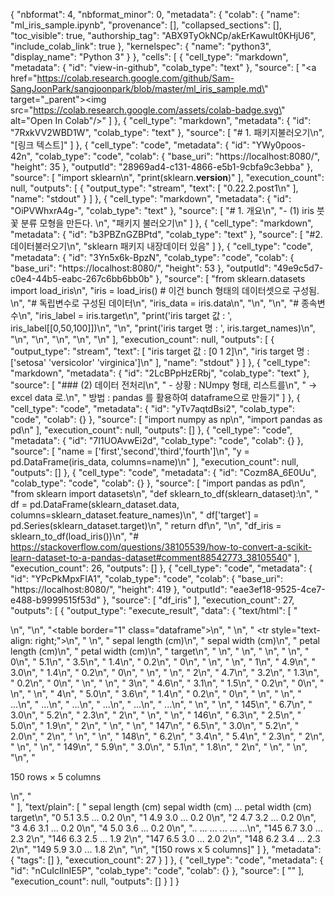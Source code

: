 {
  "nbformat": 4,
  "nbformat_minor": 0,
  "metadata": {
    "colab": {
      "name": "ml_iris_sample.ipynb",
      "provenance": [],
      "collapsed_sections": [],
      "toc_visible": true,
      "authorship_tag": "ABX9TyOkNCp/akErKawult0KHjU6",
      "include_colab_link": true
    },
    "kernelspec": {
      "name": "python3",
      "display_name": "Python 3"
    }
  },
  "cells": [
    {
      "cell_type": "markdown",
      "metadata": {
        "id": "view-in-github",
        "colab_type": "text"
      },
      "source": [
        "<a href=\"https://colab.research.google.com/github/Sam-SangJoonPark/sangjoonpark/blob/master/ml_iris_sample.md\" target=\"_parent\"><img src=\"https://colab.research.google.com/assets/colab-badge.svg\" alt=\"Open In Colab\"/></a>"
      ]
    },
    {
      "cell_type": "markdown",
      "metadata": {
        "id": "7RxkVV2WBD1W",
        "colab_type": "text"
      },
      "source": [
        "# 1. 패키지불러오기\n",
        "[링크 텍스트]"
      ]
    },
    {
      "cell_type": "code",
      "metadata": {
        "id": "YWy0poos-42n",
        "colab_type": "code",
        "colab": {
          "base_uri": "https://localhost:8080/",
          "height": 35
        },
        "outputId": "28969ad4-c131-4866-e5b1-9cbfa9c3ebba"
      },
      "source": [
        "import sklearn\n",
        "print(sklearn.__version__)"
      ],
      "execution_count": null,
      "outputs": [
        {
          "output_type": "stream",
          "text": [
            "0.22.2.post1\n"
          ],
          "name": "stdout"
        }
      ]
    },
    {
      "cell_type": "markdown",
      "metadata": {
        "id": "OiPVWhxrA4g-",
        "colab_type": "text"
      },
      "source": [
        "# 1. 개요\n",
        "- (1) iris 붓꽃 분류 모형을 만든다. \n",
        "패키지 불러오기\n"
      ]
    },
    {
      "cell_type": "markdown",
      "metadata": {
        "id": "b3PBZnGZBPtd",
        "colab_type": "text"
      },
      "source": [
        "#2. 데이터불러오기\n",
        "sklearn 패키지 내장데이터 있음"
      ]
    },
    {
      "cell_type": "code",
      "metadata": {
        "id": "3Yn5x6k-BpzN",
        "colab_type": "code",
        "colab": {
          "base_uri": "https://localhost:8080/",
          "height": 53
        },
        "outputId": "49e9c5d7-c0e4-44b5-eabc-267c6bb6bb0b"
      },
      "source": [
        "from sklearn.datasets import load_iris\n",
        "iris = load_iris()     # 이건 bunch 형태의 데이터셋으로 구성됨. \n",
        "# 독립변수로 구성된 데이터\n",
        "iris_data = iris.data\n",
        "\n",
        "\n",
        "# 종속변수\n",
        "iris_label = iris.target\n",
        "print('iris target 값 : ', iris_label[[0,50,100]])\n",
        "\n",
        "print('iris target 명 : ', iris.target_names)\n",
        "\n",
        "\n",
        "\n",
        "\n",
        "\n"
      ],
      "execution_count": null,
      "outputs": [
        {
          "output_type": "stream",
          "text": [
            "iris target 값 :  [0 1 2]\n",
            "iris target 명 :  ['setosa' 'versicolor' 'virginica']\n"
          ],
          "name": "stdout"
        }
      ]
    },
    {
      "cell_type": "markdown",
      "metadata": {
        "id": "2LcBPpHzERbj",
        "colab_type": "text"
      },
      "source": [
        "### (2) 데이터 전처리\n",
        " - 상황 : NUmpy 형태, 리스트를\n",
        "  -> excel data 로.\n",
        "  방법 : pandas 를 활용하여 dataframe으로 만들기"
      ]
    },
    {
      "cell_type": "code",
      "metadata": {
        "id": "yTv7aqtdBsi2",
        "colab_type": "code",
        "colab": {}
      },
      "source": [
        "import numpy as np\n",
        "import pandas as pd\n"
      ],
      "execution_count": null,
      "outputs": []
    },
    {
      "cell_type": "code",
      "metadata": {
        "id": "7I1UOAvwEi2d",
        "colab_type": "code",
        "colab": {}
      },
      "source": [
        "name = ['first','second','third','fourth']\n",
        "y = pd.DataFrame(iris_data, columns=name)\n"
      ],
      "execution_count": null,
      "outputs": []
    },
    {
      "cell_type": "code",
      "metadata": {
        "id": "Cozm8A_6E0Uu",
        "colab_type": "code",
        "colab": {}
      },
      "source": [
        "import pandas as pd\n",
        "from sklearn import datasets\n",
        "def sklearn_to_df(sklearn_dataset):\n",
        "    df = pd.DataFrame(sklearn_dataset.data, columns=sklearn_dataset.feature_names)\n",
        "    df['target'] = pd.Series(sklearn_dataset.target)\n",
        "    return df\n",
        "\n",
        "df_iris = sklearn_to_df(load_iris())\n",
        "# https://stackoverflow.com/questions/38105539/how-to-convert-a-scikit-learn-dataset-to-a-pandas-dataset#comment88542773_38105540"
      ],
      "execution_count": 26,
      "outputs": []
    },
    {
      "cell_type": "code",
      "metadata": {
        "id": "YPcPkMpxFIA1",
        "colab_type": "code",
        "colab": {
          "base_uri": "https://localhost:8080/",
          "height": 419
        },
        "outputId": "eae3ef18-9525-4ce7-e488-b9999515f53d"
      },
      "source": [
        "df_iris"
      ],
      "execution_count": 27,
      "outputs": [
        {
          "output_type": "execute_result",
          "data": {
            "text/html": [
              "<div>\n",
              "<style scoped>\n",
              "    .dataframe tbody tr th:only-of-type {\n",
              "        vertical-align: middle;\n",
              "    }\n",
              "\n",
              "    .dataframe tbody tr th {\n",
              "        vertical-align: top;\n",
              "    }\n",
              "\n",
              "    .dataframe thead th {\n",
              "        text-align: right;\n",
              "    }\n",
              "</style>\n",
              "<table border=\"1\" class=\"dataframe\">\n",
              "  <thead>\n",
              "    <tr style=\"text-align: right;\">\n",
              "      <th></th>\n",
              "      <th>sepal length (cm)</th>\n",
              "      <th>sepal width (cm)</th>\n",
              "      <th>petal length (cm)</th>\n",
              "      <th>petal width (cm)</th>\n",
              "      <th>target</th>\n",
              "    </tr>\n",
              "  </thead>\n",
              "  <tbody>\n",
              "    <tr>\n",
              "      <th>0</th>\n",
              "      <td>5.1</td>\n",
              "      <td>3.5</td>\n",
              "      <td>1.4</td>\n",
              "      <td>0.2</td>\n",
              "      <td>0</td>\n",
              "    </tr>\n",
              "    <tr>\n",
              "      <th>1</th>\n",
              "      <td>4.9</td>\n",
              "      <td>3.0</td>\n",
              "      <td>1.4</td>\n",
              "      <td>0.2</td>\n",
              "      <td>0</td>\n",
              "    </tr>\n",
              "    <tr>\n",
              "      <th>2</th>\n",
              "      <td>4.7</td>\n",
              "      <td>3.2</td>\n",
              "      <td>1.3</td>\n",
              "      <td>0.2</td>\n",
              "      <td>0</td>\n",
              "    </tr>\n",
              "    <tr>\n",
              "      <th>3</th>\n",
              "      <td>4.6</td>\n",
              "      <td>3.1</td>\n",
              "      <td>1.5</td>\n",
              "      <td>0.2</td>\n",
              "      <td>0</td>\n",
              "    </tr>\n",
              "    <tr>\n",
              "      <th>4</th>\n",
              "      <td>5.0</td>\n",
              "      <td>3.6</td>\n",
              "      <td>1.4</td>\n",
              "      <td>0.2</td>\n",
              "      <td>0</td>\n",
              "    </tr>\n",
              "    <tr>\n",
              "      <th>...</th>\n",
              "      <td>...</td>\n",
              "      <td>...</td>\n",
              "      <td>...</td>\n",
              "      <td>...</td>\n",
              "      <td>...</td>\n",
              "    </tr>\n",
              "    <tr>\n",
              "      <th>145</th>\n",
              "      <td>6.7</td>\n",
              "      <td>3.0</td>\n",
              "      <td>5.2</td>\n",
              "      <td>2.3</td>\n",
              "      <td>2</td>\n",
              "    </tr>\n",
              "    <tr>\n",
              "      <th>146</th>\n",
              "      <td>6.3</td>\n",
              "      <td>2.5</td>\n",
              "      <td>5.0</td>\n",
              "      <td>1.9</td>\n",
              "      <td>2</td>\n",
              "    </tr>\n",
              "    <tr>\n",
              "      <th>147</th>\n",
              "      <td>6.5</td>\n",
              "      <td>3.0</td>\n",
              "      <td>5.2</td>\n",
              "      <td>2.0</td>\n",
              "      <td>2</td>\n",
              "    </tr>\n",
              "    <tr>\n",
              "      <th>148</th>\n",
              "      <td>6.2</td>\n",
              "      <td>3.4</td>\n",
              "      <td>5.4</td>\n",
              "      <td>2.3</td>\n",
              "      <td>2</td>\n",
              "    </tr>\n",
              "    <tr>\n",
              "      <th>149</th>\n",
              "      <td>5.9</td>\n",
              "      <td>3.0</td>\n",
              "      <td>5.1</td>\n",
              "      <td>1.8</td>\n",
              "      <td>2</td>\n",
              "    </tr>\n",
              "  </tbody>\n",
              "</table>\n",
              "<p>150 rows × 5 columns</p>\n",
              "</div>"
            ],
            "text/plain": [
              "     sepal length (cm)  sepal width (cm)  ...  petal width (cm)  target\n",
              "0                  5.1               3.5  ...               0.2       0\n",
              "1                  4.9               3.0  ...               0.2       0\n",
              "2                  4.7               3.2  ...               0.2       0\n",
              "3                  4.6               3.1  ...               0.2       0\n",
              "4                  5.0               3.6  ...               0.2       0\n",
              "..                 ...               ...  ...               ...     ...\n",
              "145                6.7               3.0  ...               2.3       2\n",
              "146                6.3               2.5  ...               1.9       2\n",
              "147                6.5               3.0  ...               2.0       2\n",
              "148                6.2               3.4  ...               2.3       2\n",
              "149                5.9               3.0  ...               1.8       2\n",
              "\n",
              "[150 rows x 5 columns]"
            ]
          },
          "metadata": {
            "tags": []
          },
          "execution_count": 27
        }
      ]
    },
    {
      "cell_type": "code",
      "metadata": {
        "id": "nCuIcIlnIE5P",
        "colab_type": "code",
        "colab": {}
      },
      "source": [
        ""
      ],
      "execution_count": null,
      "outputs": []
    }
  ]
}